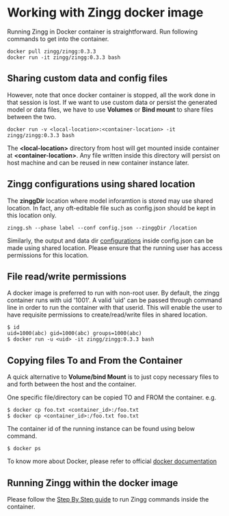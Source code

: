 
# Working with Zingg docker image
Running Zingg in Docker container is straightforward. Run following commands to get into the container. 
```
docker pull zingg/zingg:0.3.3
docker run -it zingg/zingg:0.3.3 bash
```
## Sharing custom data and config files 
However, note that once docker container is stopped, all the work done in that session is lost. If we want to use custom data or persist the generated model or data files, we have to use **Volumes** or **Bind mount** to share files between the two.

```
docker run -v <local-location>:<container-location> -it zingg/zingg:0.3.3 bash
```
The **\<local-location\>** directory from host will get mounted inside container at **\<container-location\>**. Any file written inside this directory will persist on host machine and can be reused in new container instance later.

## Zingg configurations using shared location

The **zinggDir** location where model inforamtion is stored may use shared location. In fact, any oft-editable file such as config.json should be kept in this location only.
```
zingg.sh --phase label --conf config.json --zinggDir /location
```
Similarly, the output and data dir [configurations](setup/configuration.md) inside config.json can be made using shared location. Please ensure that the running user has access permissions for this location.

## File read/write permissions 
A docker image is preferred to run with non-root user. By default, the zingg container runs with uid '1001'. A valid 'uid' can be passed through command line in order to run the container with that userid. This will enable the user to have requisite permissions to create/read/write files in shared location.
```
$ id 
uid=1000(abc) gid=1000(abc) groups=1000(abc)
$ docker run -u <uid> -it zingg/zingg:0.3.3 bash
```

## Copying files To and From the Container

A quick alternative to **Volume/bind Mount** is to just copy necessary files to and forth between the host and the container.

One specific file/directory can be copied TO and FROM the container. e.g.
```
$ docker cp foo.txt <container_id>:/foo.txt
$ docker cp <container_id>:/foo.txt foo.txt
```
The container id of the running instance can be found using below command.
```
$ docker ps
```
To know more about Docker, please refer to official [docker documentation](https://docs.docker.com/)

## Running Zingg within the docker image
Please follow the [Step By Step guide](stepByStep.md) to run Zingg commands inside the container.
